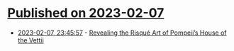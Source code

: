 # [Published on 2023-02-07](index.md)

* [2023-02-07, 23:45:57](https://news.ycombinator.com/item?id=34701696) - [Revealing the Risqué Art of Pompeii’s House of the Vettii](https://www.atlasobscura.com/articles/art-pompeii-house-of-the-vettii)
